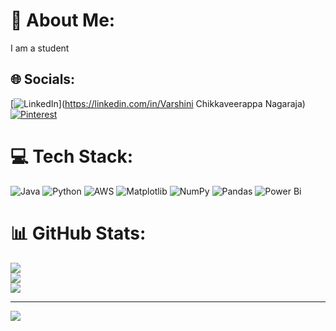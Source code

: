 # 💫 About Me:
I am a student


## 🌐 Socials:
[![LinkedIn](https://img.shields.io/badge/LinkedIn-%230077B5.svg?logo=linkedin&logoColor=white)](https://linkedin.com/in/Varshini Chikkaveerappa Nagaraja) [![Pinterest](https://img.shields.io/badge/Pinterest-%23E60023.svg?logo=Pinterest&logoColor=white)](https://pinterest.com/varshininagaraja22) 

# 💻 Tech Stack:
![Java](https://img.shields.io/badge/java-%23ED8B00.svg?style=flat-square&logo=openjdk&logoColor=white) ![Python](https://img.shields.io/badge/python-3670A0?style=flat-square&logo=python&logoColor=ffdd54) ![AWS](https://img.shields.io/badge/AWS-%23FF9900.svg?style=flat-square&logo=amazon-aws&logoColor=white) ![Matplotlib](https://img.shields.io/badge/Matplotlib-%23ffffff.svg?style=flat-square&logo=Matplotlib&logoColor=black) ![NumPy](https://img.shields.io/badge/numpy-%23013243.svg?style=flat-square&logo=numpy&logoColor=white) ![Pandas](https://img.shields.io/badge/pandas-%23150458.svg?style=flat-square&logo=pandas&logoColor=white) ![Power Bi](https://img.shields.io/badge/power_bi-F2C811?style=flat-square&logo=powerbi&logoColor=black)
# 📊 GitHub Stats:
![](https://github-readme-stats.vercel.app/api?username=varshini6121&theme=tokyonight&hide_border=false&include_all_commits=true&count_private=true)<br/>
![](https://github-readme-streak-stats.herokuapp.com/?user=varshini6121&theme=tokyonight&hide_border=false)<br/>
![](https://github-readme-stats.vercel.app/api/top-langs/?username=varshini6121&theme=tokyonight&hide_border=false&include_all_commits=true&count_private=true&layout=compact)

---
[![](https://visitcount.itsvg.in/api?id=varshini6121&icon=0&color=0)](https://visitcount.itsvg.in)

<!-- Proudly created with GPRM ( https://gprm.itsvg.in ) -->

